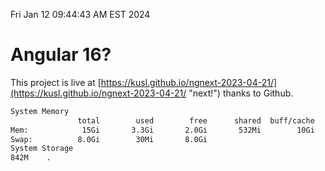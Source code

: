 Fri Jan 12 09:44:43 AM EST 2024

# Angular 16?


This project is live at [https://kusl.github.io/ngnext-2023-04-21/](https://kusl.github.io/ngnext-2023-04-21/ "next!") thanks to Github.

```bash
System Memory
               total        used        free      shared  buff/cache   available
Mem:            15Gi       3.3Gi       2.0Gi       532Mi        10Gi        11Gi
Swap:          8.0Gi        30Mi       8.0Gi
System Storage
842M	.
```
